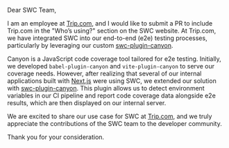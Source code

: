 Dear SWC Team,

I am an employee at [Trip.com](https://www.trip.com), and I would like to submit a PR to include Trip.com in the "Who’s using?" section on the SWC website. At Trip.com, we have integrated SWC into our end-to-end (e2e) testing processes, particularly by leveraging our custom [swc-plugin-canyon](https://github.com/canyon-project/canyon/tree/main/plugins/swc-plugin-canyon).

Canyon is a JavaScript code coverage tool tailored for e2e testing. Initially, we developed `babel-plugin-canyon` and `vite-plugin-canyon` to serve our coverage needs. However, after realizing that several of our internal applications built with [Next.js](https://nextjs.org) were using SWC, we extended our solution with [swc-plugin-canyon](https://github.com/canyon-project/canyon/tree/main/plugins/swc-plugin-canyon). This plugin allows us to detect environment variables in our CI pipeline and report code coverage data alongside e2e results, which are then displayed on our internal server.

We are excited to share our use case for SWC at [Trip.com](https://www.trip.com), and we truly appreciate the contributions of the SWC team to the developer community.

Thank you for your consideration.
